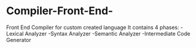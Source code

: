 # Compiler-Front-End-

Front End Compiler for custom created language
It contains 4 phases:
-Lexical Analyzer
-Syntax Analyzer
-Semantic Analyzer
-Intermediate Code Generator
